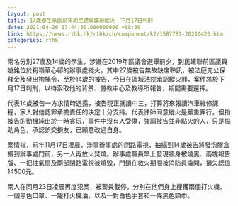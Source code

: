 ```yaml
---
layout: post
title: 14歲學生承認前年向民建聯議辦縱火　下月17日判刑
date: 2021-04-26 17:44:50.000000000 +08:00
link: https://news.rthk.hk/rthk/ch/component/k2/1587787-20210426.htm
categories: rthk
---
```


兩名分別27歲及14歲的學生，涉嫌在2019年區議會選舉前夕，到民建聯前區議員姚銘位於粉嶺華心邨的辦事處縱火。其中27歲被告無故缺席聆訊，被法庭充公保釋金及發出拘捕令，至於14歲的被告，今日在區域法院承認縱火罪，案件將於下月17日判刑，以待索取他的背景、勞教中心及教導所報告，期間需要還押。

代表14歲被告一方求情時透露，被告現正就讀中三，打算將來報讀汽車維修課程，家人對他認罪承擔責任的決定十分支持。代表律師同意縱火是嚴重罪行，但指被告的動機純出於一時貪玩，事件中沒有人受傷，強調被告並非點火的人，只是協助角色，承認誤交損友，已願意改過自身。

案情指，前年11月17日凌晨，涉事辦事處的閉路電視，拍攝到14歲被告將發泡膠盒搬到辦事處門前，另一人再放火焚燒。辦事處職員早上發現牆身被燒黑、兩塊報告版、一把抽氣扇及兩部閉路電視被燒毁，門鎖在救火期間被消防員撬開，損失總值14500元。

兩人在同月23日凌晨再度犯案，被警員截停，分別在他們身上搜獲兩個打火機、一個黑色口罩、一罐打火機油，以及一對白色手套和一條黑色頸巾。
